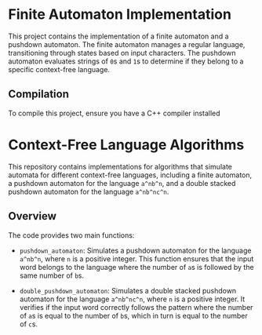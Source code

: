 # Finite Automaton Implementation

This project contains the implementation of a finite automaton and a pushdown automaton. The finite automaton manages a regular language, transitioning through states based on input characters. The pushdown automaton evaluates strings of `0`s and `1`s to determine if they belong to a specific context-free language.

## Compilation

To compile this project, ensure you have a C++ compiler installed 


# Context-Free Language Algorithms

This repository contains implementations for algorithms that simulate automata for different context-free languages, including a finite automaton, a pushdown automaton for the language `a^nb^n`, and a double stacked pushdown automaton for the language `a^nb^nc^n`.

## Overview

The code provides two main functions:

- `pushdown_automaton`: Simulates a pushdown automaton for the language `a^nb^n`, where `n` is a positive integer. This function ensures that the input word belongs to the language where the number of `a`s is followed by the same number of `b`s.

- `double_pushdown_automaton`: Simulates a double stacked pushdown automaton for the language `a^nb^nc^n`, where `n` is a positive integer. It verifies if the input word correctly follows the pattern where the number of `a`s is equal to the number of `b`s, which in turn is equal to the number of `c`s.


